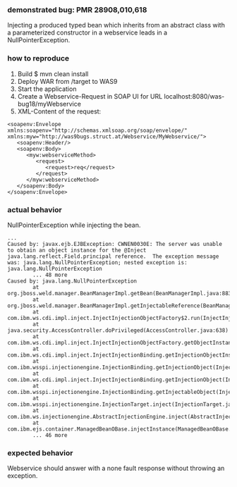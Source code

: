 ### demonstrated bug: PMR 28908,010,618

Injecting a produced typed bean which inherits from an abstract class with a parameterized constructor in a webservice leads in a NullPointerException.

### how to reproduce

1. Build $ mvn clean install
2. Deploy WAR from /target to WAS9
3. Start the application
4. Create a Webservice-Request in SOAP UI for URL localhost:8080/was-bug18/myWebservice
5. XML-Content of the request:
````
<soapenv:Envelope xmlns:soapenv="http://schemas.xmlsoap.org/soap/envelope/" xmlns:myw="http://was9bugs.struct.at/Webservice/MyWebservice/">
   <soapenv:Header/>
   <soapenv:Body>
      <myw:webserviceMethod>
         <request>
            <request>req</request>
         </request>
      </myw:webserviceMethod>
   </soapenv:Body>
</soapenv:Envelope>
````

### actual behavior

NullPointerException while injecting the bean.

```
...
Caused by: javax.ejb.EJBException: CWNEN0030E: The server was unable to obtain an object instance for the @Inject java.lang.reflect.Field.principal reference.  The exception message was: java.lang.NullPointerException; nested exception is: java.lang.NullPointerException
        ... 48 more
Caused by: java.lang.NullPointerException
        at org.jboss.weld.manager.BeanManagerImpl.getBean(BeanManagerImpl.java:883)
        at org.jboss.weld.manager.BeanManagerImpl.getInjectableReference(BeanManagerImpl.java:870)
        at com.ibm.ws.cdi.impl.inject.InjectInjectionObjectFactory$2.run(InjectInjectionObjectFactory.java:164)
        at java.security.AccessController.doPrivileged(AccessController.java:638)
        at com.ibm.ws.cdi.impl.inject.InjectInjectionObjectFactory.getObjectInstance(InjectInjectionObjectFactory.java:157)
        at com.ibm.ws.cdi.impl.inject.InjectInjectionBinding.getInjectionObjectInstance(InjectInjectionBinding.java:102)
        at com.ibm.wsspi.injectionengine.InjectionBinding.getInjectionObject(InjectionBinding.java:1433)
        at com.ibm.ws.cdi.impl.inject.InjectInjectionBinding.getInjectionObject(InjectInjectionBinding.java:135)
        at com.ibm.wsspi.injectionengine.InjectionBinding.getInjectableObject(InjectionBinding.java:1373)
        at com.ibm.wsspi.injectionengine.InjectionTarget.inject(InjectionTarget.java:108)
        at com.ibm.ws.injectionengine.AbstractInjectionEngine.inject(AbstractInjectionEngine.java:852)
        at com.ibm.ejs.container.ManagedBeanOBase.injectInstance(ManagedBeanOBase.java:148)
        ... 46 more

```

### expected behavior

Webservice should answer with a none fault response without throwing an exception.

